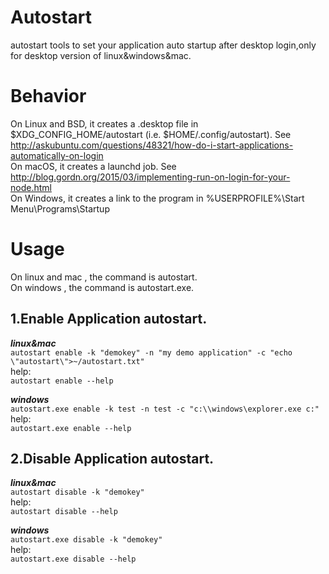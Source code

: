 # Autostart
autostart tools to set your application auto startup after desktop login,only for desktop version of linux&windows&mac.     

# Behavior
On Linux and BSD, it creates a .desktop file in $XDG_CONFIG_HOME/autostart (i.e. $HOME/.config/autostart). See http://askubuntu.com/questions/48321/how-do-i-start-applications-automatically-on-login  
On macOS, it creates a launchd job. See http://blog.gordn.org/2015/03/implementing-run-on-login-for-your-node.html  
On Windows, it creates a link to the program in %USERPROFILE%\Start Menu\Programs\Startup  

# Usage  
On linux and mac , the command is autostart.   
On windows , the command is autostart.exe.  

## 1.Enable Application autostart.   
***linux&mac***   
`autostart enable -k "demokey" -n "my demo application" -c "echo \"autostart\">~/autostart.txt"`   
help:    
`autostart enable --help`  

***windows***    
`autostart.exe enable -k test -n test -c "c:\\windows\explorer.exe c:"`   
help:    
`autostart.exe enable --help`   

## 2.Disable Application autostart.   
***linux&mac***   
`autostart disable -k "demokey"`    
help:     
`autostart disable --help`   

***windows***    
`autostart.exe disable -k "demokey"`    
help:     
`autostart.exe disable --help`   


